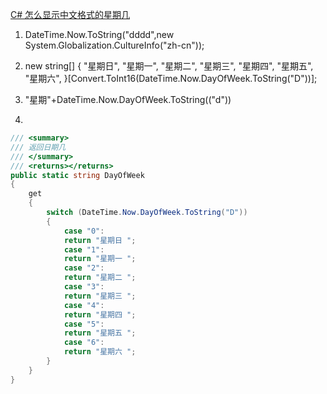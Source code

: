 ﻿[C# 怎么显示中文格式的星期几 ](http://www.cnblogs.com/huangtailang/p/3197726.html)

1. DateTime.Now.ToString("dddd",new System.Globalization.CultureInfo("zh-cn")); 
2. new string[] { "星期日", "星期一", "星期二", "星期三", "星期四", "星期五", "星期六", }[Convert.ToInt16(DateTime.Now.DayOfWeek.ToString("D"))];

3. "星期"+DateTime.Now.DayOfWeek.ToString(("d"))  

4.

```cs 
/// <summary>
/// 返回日期几
/// </summary>
/// <returns></returns>
public static string DayOfWeek
{
    get
    {
        switch (DateTime.Now.DayOfWeek.ToString("D"))
        {
            case "0":
            return "星期日 ";
            case "1":
            return "星期一 ";
            case "2":
            return "星期二 ";
            case "3":
            return "星期三 ";
            case "4":
            return "星期四 ";
            case "5":
            return "星期五 ";
            case "6":
            return "星期六 ";
        }
    }
}
```